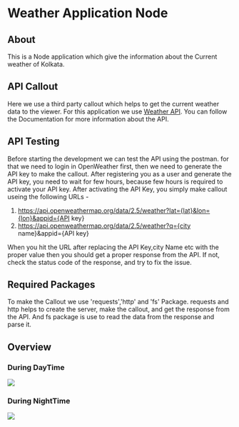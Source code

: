 # Weather Application Node

## About
This is a Node application which give the information about the Current weather of Kolkata. 


## API Callout
Here we use a third party callout which helps to get the current weather data to the viewer. For this application we use [Weather API](https://openweathermap.org/api).
You can follow the Documentation for more information about the API.

## API Testing
Before starting the development we can test the API using the postman. for that we need to login in OpenWeather first, then we need to generate the API key to make the callout.
After registering you as a user and generate the API key, you need to wait for few hours, because few hours is required to activate your API key.
After activating the API Key, you simply make callout useing the following URLs - 

1. https://api.openweathermap.org/data/2.5/weather?lat={lat}&lon={lon}&appid={API key}
2. https://api.openweathermap.org/data/2.5/weather?q={city name}&appid={API key}

When you hit the URL after replacing the API Key,city Name etc with the proper value then you should get a proper response from the API. If not, check the status code of the response, and try to fix the issue.


## Required Packages
To make the Callout we use 'requests','http' and 'fs' Package. requests and http helps to create the server, make the callout, and get the response from the API.
And fs package is use to read the data from the response and parse it.

## Overview
### During DayTime
<img src="https://drive.google.com/file/d/1M0sLCyVbstaT01Tw23zbredAyKd7P-er/view?usp=drive_link"/>

### During NightTime
<img src="https://drive.google.com/file/d/1la8bTCJ-HmgTwcd-pQ5w3nk5_x5tA5uK/view?usp=drive_link"/>
